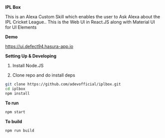 **IPL Box**

This is an Alexa Custom Skill which enables the user to Ask Alexa about the IPL Cricket League..
This is the Web UI in React.JS along with Material UI for UI Elements 

**Demo** 

https://ui.defect94.hasura-app.io

**Setting Up & Developing** 

1) Install Node.JS 

2) Clone repo and do install deps
```bash
git clone https://github.com/adevofficial/iplbox.git
cd iplbox
npm install
```

**To run**

```bash
npm start
```

**To build**

```bash
npm run build
```
